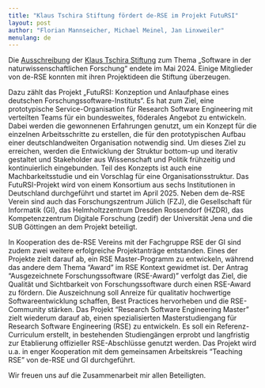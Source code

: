 ```yaml
---
title: "Klaus Tschira Stiftung fördert de-RSE im Projekt FutuRSI"
layout: post
author: "Florian Mannseicher, Michael Meinel, Jan Linxweiler"
menulang: de
---
```


Die [Ausschreibung](https://klaus-tschira-stiftung.de/foerderungen/naturwissenschaftliche-software/) der [Klaus Tschira Stiftung](https://klaus-tschira-stiftung.de/) zum Thema „Software in der naturwissenschaftlichen Forschung“ endete im Mai 2024.
Einige Mitglieder von de-RSE konnten mit ihren Projektideen die Stiftung überzeugen.

Dazu zählt das Projekt „FutuRSI: Konzeption und Anlaufphase eines deutschen Forschungssoftware-Instituts“.
Es hat zum Ziel, eine prototypische Service-Organisation für Research Software Engineering mit verteilten Teams für ein bundesweites,
föderales Angebot zu entwickeln. Dabei werden die gewonnenen Erfahrungen genutzt, um ein Konzept für die einzelnen Arbeitsschritte zu erstellen, die für den prototypischen Aufbau einer deutschlandweiten Organisation notwendig sind.
Um dieses Ziel zu erreichen, werden die Entwicklung der Struktur bottom-up und iterativ gestaltet und Stakeholder aus Wissenschaft und Politik frühzeitig und kontinuierlich eingebunden.
Teil des Konzepts ist auch eine Machbarkeitsstudie und ein Vorschlag für eine Organisationsstruktur.
Das FutuRSI-Projekt wird von einem Konsortium aus sechs Institutionen in Deutschland durchgeführt und startet im April 2025.
Neben dem de-RSE Verein sind auch das Forschungszentrum Jülich (FZJ), die Gesellschaft für Informatik (GI), das Helmholtzzentrum Dresden Rossendorf (HZDR), das Kompetenzzentrum Digitale Forschung (zedif) der Universität Jena und die SUB Göttingen an dem Projekt beteiligt. 

In Kooperation des de-RSE Vereins mit der Fachgruppe RSE der GI sind zudem zwei weitere erfolgreiche Projektanträge entstanden.
Eines der Projekte zielt darauf ab, ein RSE Master-Programm zu entwickeln, während das andere dem Thema “Award” im RSE Kontext gewidmet ist.
Der Antrag “Ausgezeichnete Forschungssoftware (RSE-Award)” verfolgt das Ziel, die Qualität und Sichtbarkeit von Forschungssoftware durch einen RSE-Award zu fördern.
Die Auszeichnung soll Anreize für qualitativ hochwertige Softwareentwicklung schaffen, Best Practices hervorheben und die RSE-Community stärken.
Das Projekt “Research Software Engineering Master” zielt wiederum darauf ab, einen spezialisierten Masterstudiengang für Research Software Engineering (RSE) zu entwickeln.
Es soll ein Referenz-Curriculum erstellt, in bestehenden Studiengängen erprobt und langfristig zur Etablierung offizieller RSE-Abschlüsse genutzt werden.
Das Projekt wird u.a. in enger Kooperation mit dem gemeinsamen Arbeitskreis “Teaching RSE” von de-RSE und GI durchgeführt.

Wir freuen uns auf die Zusammenarbeit mir allen Beteiligten.

